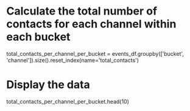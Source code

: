 # Calculate the total number of contacts for each channel within each bucket
total_contacts_per_channel_per_bucket = events_df.groupby(['bucket', 'channel']).size().reset_index(name='total_contacts')

# Display the data
total_contacts_per_channel_per_bucket.head(10)
